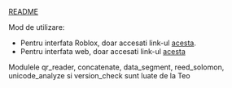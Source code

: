 [README](readme.txt)

Mod de utilizare:

- Pentru interfata Roblox, doar accesati link-ul [acesta](https://www.roblox.com/games/75361227921023/QR-ASC).
- Pentru interfata web, doar accesati link-ul [acesta](https://www.maestriusigma.lol)


Modulele qr_reader, concatenate, data_segment, reed_solomon, unicode_analyze si version_check sunt luate de la Teo
